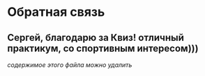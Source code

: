 # Обратная связь
## Сергей, благодарю за Квиз! отличный практикум, со спортивным интересом)))
 

*содержимое этого файла можно удалить*
